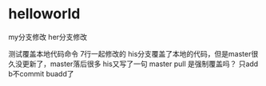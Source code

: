 # helloworld

my分支修改
her分支修改

测试覆盖本地代码命令 7行一起修改的
his分支覆盖了本地的代码，但是master很久没更新了，master落后很多
his又写了一句
master pull 是强制覆盖吗？
只add b不commit
buadd了
